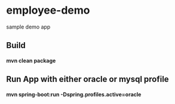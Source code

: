 # employee-demo
sample demo app
## Build
#### mvn clean package

## Run App with either oracle or mysql profile
#### mvn spring-boot:run -Dspring.profiles.active=oracle